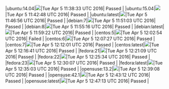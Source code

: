 |ubuntu:14.04|![](https://cdn.rawgit.com/Neilpang/letest/master/status/ubuntu-14.04.svg?1459856313)|Tue Apr  5 11:38:33 UTC 2016| Passed |
|ubuntu:15.04|![](https://cdn.rawgit.com/Neilpang/letest/master/status/ubuntu-15.04.svg?1459856568)|Tue Apr  5 11:42:48 UTC 2016| Passed |
|ubuntu:latest|![](https://cdn.rawgit.com/Neilpang/letest/master/status/ubuntu-latest.svg?1459856816)|Tue Apr  5 11:46:56 UTC 2016| Passed |
|debian:7|![](https://cdn.rawgit.com/Neilpang/letest/master/status/debian-7.svg?1459857063)|Tue Apr  5 11:51:03 UTC 2016| Passed |
|debian:8|![](https://cdn.rawgit.com/Neilpang/letest/master/status/debian-8.svg?1459857316)|Tue Apr  5 11:55:16 UTC 2016| Passed |
|debian:latest|![](https://cdn.rawgit.com/Neilpang/letest/master/status/debian-latest.svg?1459857562)|Tue Apr  5 11:59:22 UTC 2016| Passed |
|centos:5|![](https://cdn.rawgit.com/Neilpang/letest/master/status/centos-5.svg?1459857774)|Tue Apr  5 12:02:54 UTC 2016| Failed |
|centos:6|![](https://cdn.rawgit.com/Neilpang/letest/master/status/centos-6.svg?1459858047)|Tue Apr  5 12:07:27 UTC 2016| Passed |
|centos:7|![](https://cdn.rawgit.com/Neilpang/letest/master/status/centos-7.svg?1459858321)|Tue Apr  5 12:12:01 UTC 2016| Passed |
|centos:latest|![](https://cdn.rawgit.com/Neilpang/letest/master/status/centos-latest.svg?1459858601)|Tue Apr  5 12:16:41 UTC 2016| Passed |
|fedora:21|![](https://cdn.rawgit.com/Neilpang/letest/master/status/fedora-21.svg?1459858869)|Tue Apr  5 12:21:09 UTC 2016| Passed |
|fedora:22|![](https://cdn.rawgit.com/Neilpang/letest/master/status/fedora-22.svg?1459859134)|Tue Apr  5 12:25:34 UTC 2016| Passed |
|fedora:23|![](https://cdn.rawgit.com/Neilpang/letest/master/status/fedora-23.svg?1459859407)|Tue Apr  5 12:30:07 UTC 2016| Passed |
|fedora:latest|![](https://cdn.rawgit.com/Neilpang/letest/master/status/fedora-latest.svg?1459859703)|Tue Apr  5 12:35:03 UTC 2016| Passed |
|opensuse:13.2|![](https://cdn.rawgit.com/Neilpang/letest/master/status/opensuse-13.2.svg?1459859948)|Tue Apr  5 12:39:08 UTC 2016| Passed |
|opensuse:42.1|![](https://cdn.rawgit.com/Neilpang/letest/master/status/opensuse-42.1.svg?1459860192)|Tue Apr  5 12:43:12 UTC 2016| Passed |
|opensuse:latest|![](https://cdn.rawgit.com/Neilpang/letest/master/status/opensuse-latest.svg?1459860433)|Tue Apr  5 12:47:13 UTC 2016| Passed |
